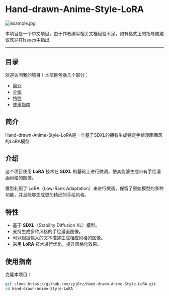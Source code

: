 # Hand-drawn-Anime-Style-LoRA

![example.jpg](https://s2.loli.net/2025/02/14/Gc2Yevg37z5jPFm.jpg)

本项目是一个中文项目，由于作者编写相关文档经验不足，如有格式上的指导或建议欢迎在[Issues](https://github.com/zyjOrz/Hand-drawn-Anime-Style-LoRA/issues)中指出


---

## 目录

欢迎访问我的项目！本项目包括几个部分：
- [简介](#简介)
- [介绍](#介绍)
- [特性](#特性)
- [使用指南](#使用指南)

## 简介
Hand-drawn-Anime-Style-LoRA是一个基于SDXL的拥有生成特定手绘漫画画风的LoRA模型

## 介绍
这个项目使用 **LoRA** 技术在 **SDXL** 的基础上进行微调，使其能够生成带有手绘漫画风格的图像。

模型利用了 LoRA（Low-Rank Adaptation）来进行微调，保留了原始模型的多种功能，并且能够生成更加精细的手绘风格。

## 特性
- 基于 **SDXL**（Stability Diffusion XL）模型。
- 支持生成多种风格的手绘漫画图像。
- 可以根据输入的文本描述生成相应风格的图像。
- 采用 **LoRA** 技术进行优化，提升风格化效果。

## 使用指南

克隆本项目：
   ```bash
   git clone https://github.com/zyjOrz/Hand-drawn-Anime-Style-LoRA.git
   cd Hand-drawn-Anime-Style-LoRA
```

